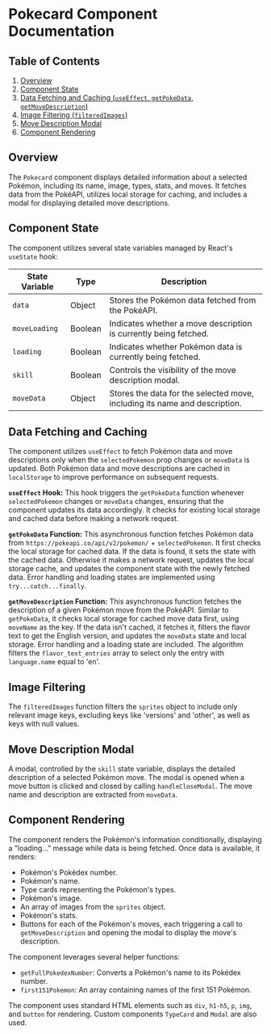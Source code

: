 # Pokecard Component Documentation

## Table of Contents

1. [Overview](#overview)
2. [Component State](#component-state)
3. [Data Fetching and Caching (`useEffect`, `getPokeData`, `getMoveDescription`)](#data-fetching-and-caching)
4. [Image Filtering (`filteredImages`)](#image-filtering)
5. [Move Description Modal](#move-description-modal)
6. [Component Rendering](#component-rendering)


## <a name="overview"></a> Overview

The `Pokecard` component displays detailed information about a selected Pokémon, including its name, image, types, stats, and moves.  It fetches data from the PokéAPI, utilizes local storage for caching, and includes a modal for displaying detailed move descriptions.


## <a name="component-state"></a> Component State

The component utilizes several state variables managed by React's `useState` hook:

| State Variable     | Type             | Description                                                                     |
|---------------------|------------------|---------------------------------------------------------------------------------|
| `data`             | Object           | Stores the Pokémon data fetched from the PokéAPI.                             |
| `moveLoading`      | Boolean          | Indicates whether a move description is currently being fetched.                |
| `loading`          | Boolean          | Indicates whether Pokémon data is currently being fetched.                       |
| `skill`            | Boolean          | Controls the visibility of the move description modal.                         |
| `moveData`         | Object           | Stores the data for the selected move, including its name and description.     |


## <a name="data-fetching-and-caching"></a> Data Fetching and Caching

The component utilizes `useEffect` to fetch Pokémon data and move descriptions only when the `selectedPokemon` prop changes or `moveData` is updated.  Both Pokémon data and move descriptions are cached in `localStorage` to improve performance on subsequent requests.

**`useEffect` Hook:** This hook triggers the `getPokeData` function whenever `selectedPokemon` changes or `moveData` changes, ensuring that the component updates its data accordingly.  It checks for existing local storage and cached data before making a network request.

**`getPokeData` Function:** This asynchronous function fetches Pokémon data from `https://pokeapi.co/api/v2/pokemon/` + `selectedPokemon`. It first checks the local storage for cached data. If the data is found, it sets the state with the cached data. Otherwise it makes a network request, updates the local storage cache, and updates the component state with the newly fetched data.  Error handling and loading states are implemented using `try...catch...finally`.


**`getMoveDescription` Function:** This asynchronous function fetches the description of a given Pokémon move from the PokéAPI. Similar to `getPokeData`, it checks local storage for cached move data first, using `moveName` as the key.  If the data isn't cached, it fetches it, filters the flavor text to get the English version, and updates the `moveData` state and local storage. Error handling and a loading state are included.  The algorithm filters the `flavor_text_entries` array to select only the entry with `language.name` equal to 'en'.


## <a name="image-filtering"></a> Image Filtering

The `filteredImages` function filters the `sprites` object to include only relevant image keys, excluding keys like 'versions' and 'other', as well as keys with null values.


## <a name="move-description-modal"></a> Move Description Modal

A modal, controlled by the `skill` state variable, displays the detailed description of a selected Pokémon move.  The modal is opened when a move button is clicked and closed by calling `handleCloseModal`.  The move name and description are extracted from `moveData`.


## <a name="component-rendering"></a> Component Rendering

The component renders the Pokémon's information conditionally, displaying a "loading..." message while data is being fetched.  Once data is available, it renders:

* Pokémon's Pokédex number.
* Pokémon's name.
* Type cards representing the Pokémon's types.
* Pokémon's image.
* An array of images from the `sprites` object.
* Pokémon's stats.
* Buttons for each of the Pokémon's moves, each triggering a call to `getMoveDescription` and opening the modal to display the move's description.

The component leverages several helper functions:

* `getFullPokedexNumber`:  Converts a Pokémon's name to its Pokédex number.
* `first151Pokemon`: An array containing names of the first 151 Pokémon.

The component uses standard HTML elements such as `div`, `h1-h5`, `p`, `img`, and `button` for rendering.  Custom components `TypeCard` and `Modal` are also used.
